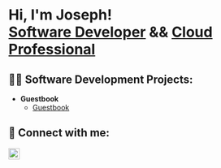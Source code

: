 <h1>Hi, I'm Joseph! <br/><a href="https://github.com/ShrillLight">Software Developer</a> && <a href="https://www.linkedin.com/in/josephclay99/">Cloud Professional</a>

<h2>👨‍💻 Software Development Projects:</h2>

- <b>Guestbook</b>
  - [Guestbook](https://github.com/ShrillLight/guestbook)

<h2> 🤳 Connect with me:</h2>

[<img align="left" alt="Joseph | LinkedIn" width="22px" src="https://cdn.jsdelivr.net/npm/simple-icons@v3/icons/linkedin.svg" />][linkedin]

[linkedin]: https://linkedin.com/in/josephclay99/
